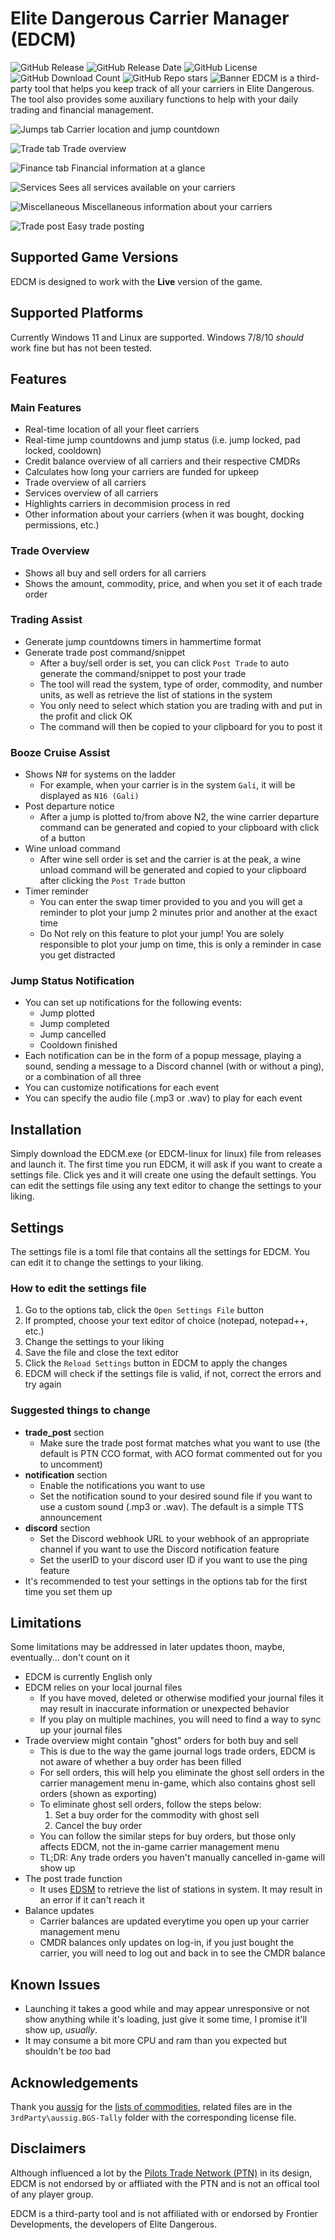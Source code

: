 # Elite Dangerous Carrier Manager (EDCM)
![GitHub Release](https://img.shields.io/github/v/release/skywalker-elite/Elite-Dangerous-Carrier-Manager) ![GitHub Release Date](https://img.shields.io/github/release-date/skywalker-elite/Elite-Dangerous-Carrier-Manager) ![GitHub License](https://img.shields.io/github/license/skywalker-elite/Elite-Dangerous-Carrier-Manager) ![GitHub Download Count](https://img.shields.io/github/downloads/skywalker-elite/Elite-Dangerous-Carrier-Manager/total) ![GitHub Repo stars](https://img.shields.io/github/stars/skywalker-elite/Elite-Dangerous-Carrier-Manager)
![Banner](images_readme/EDCM_Banner.png)
EDCM is a third-party tool that helps you keep track of all your carriers in Elite Dangerous. The tool also provides some auxiliary functions to help with your daily trading and financial management.


![Jumps tab](images_readme/ss_jump.png)
Carrier location and jump countdown

![Trade tab](images_readme/ss_trade.png)
Trade overview

![Finance tab](images_readme/ss_finance.png)
Financial information at a glance

![Services](images_readme/ss_services.png)
Sees all services available on your carriers

![Miscellaneous](images_readme/ss_miscellaneous.png)
Miscellaneous information about your carriers

![Trade post](images_readme/ss_trade_post.png)
Easy trade posting

## Supported Game Versions
EDCM is designed to work with the **Live** version of the game. 
## Supported Platforms
Currently Windows 11 and Linux are supported. Windows 7/8/10 *should* work fine but has not been tested. 
## Features
### Main Features
- Real-time location of all your fleet carriers
- Real-time jump countdowns and jump status (i.e. jump locked, pad locked, cooldown)
- Credit balance overview of all carriers and their respective CMDRs
- Calculates how long your carriers are funded for upkeep
- Trade overview of all carriers
- Services overview of all carriers
- Highlights carriers in decommision process in red
- Other information about your carriers (when it was bought, docking permissions, etc.)
### Trade Overview
- Shows all buy and sell orders for all carriers
- Shows the amount, commodity, price, and when you set it of each trade order
### Trading Assist
- Generate jump countdowns timers in hammertime format
- Generate trade post command/snippet
  - After a buy/sell order is set, you can click `Post Trade` to auto generate the command/snippet to post your trade
  - The tool will read the system, type of order, commodity, and number units, as well as retrieve the list of stations in the system
  - You only need to select which station you are trading with and put in the profit and click OK
  - The command will then be copied to your clipboard for you to post it
### Booze Cruise Assist
- Shows N# for systems on the ladder
  - For example, when your carrier is in the system `Gali`, it will be displayed as `N16 (Gali)`
- Post departure notice
  - After a jump is plotted to/from above N2, the wine carrier departure command can be generated and copied to your clipboard with click of a button
- Wine unload command
  - After wine sell order is set and the carrier is at the peak, a wine unload command will be generated and copied to your clipboard after clicking the `Post Trade` button
- Timer reminder
  - You can enter the swap timer provided to you and you will get a reminder to plot your jump 2 minutes prior and another at the exact time
  - Do Not rely on this feature to plot your jump! You are solely responsible to plot your jump on time, this is only a reminder in case you get distracted
### Jump Status Notification
- You can set up notifications for the following events:
  - Jump plotted
  - Jump completed
  - Jump cancelled
  - Cooldown finished
- Each notification can be in the form of a popup message, playing a sound, sending a message to a Discord channel (with or without a ping), or a combination of all three
- You can customize notifications for each event
- You can specify the audio file (.mp3 or .wav) to play for each event
## Installation
Simply download the EDCM.exe (or EDCM-linux for linux) file from releases and launch it. 
The first time you run EDCM, it will ask if you want to create a settings file. Click yes and it will create one using the default settings.
You can edit the settings file using any text editor to change the settings to your liking.
## Settings
The settings file is a toml file that contains all the settings for EDCM. You can edit it to change the settings to your liking. 
### How to edit the settings file
1. Go to the options tab, click the `Open Settings File` button
2. If prompted, choose your text editor of choice (notepad, notepad++, etc.)
3. Change the settings to your liking
4. Save the file and close the text editor
5. Click the `Reload Settings` button in EDCM to apply the changes
6. EDCM will check if the settings file is valid, if not, correct the errors and try again
### Suggested things to change
- **trade_post** section
  - Make sure the trade post format matches what you want to use (the default is PTN CCO format, with ACO format commented out for you to uncomment)
- **notification** section
  - Enable the notifications you want to use
  - Set the notification sound to your desired sound file if you want to use a custom sound (.mp3 or .wav). The default is a simple TTS announcement
- **discord** section
  - Set the Discord webhook URL to your webhook of an appropriate channel if you want to use the Discord notification feature
  - Set the userID to your discord user ID if you want to use the ping feature
- It's recommended to test your settings in the options tab for the first time you set them up
## Limitations
Some limitations may be addressed in later updates thoon, maybe, eventually... don't count on it
- EDCM is currently English only
- EDCM relies on your local journal files
  - If you have moved, deleted or otherwise modified your journal files it may result in inaccurate information or unexpected behavior
  - If you play on multiple machines, you will need to find a way to sync up your journal files
- Trade overview might contain "ghost" orders for both buy and sell
  - This is due to the way the game journal logs trade orders, EDCM is not aware of whether a buy order has been filled
  - For sell orders, this will help you eliminate the ghost sell orders in the carrier management menu in-game, which also contains ghost sell orders (shown as exporting)
  - To eliminate ghost sell orders, follow the steps below:
    1. Set a buy order for the commodity with ghost sell
    2. Cancel the buy order
  - You can follow the similar steps for buy orders, but those only affects EDCM, not the in-game carrier management menu
  - TL;DR: Any trade orders you haven't manually cancelled in-game will show up
- The post trade function
  - It uses <a href=https://www.edsm.net>EDSM</a> to retrieve the list of stations in system. It may result in an error if it can't reach it
- Balance updates
  - Carrier balances are updated everytime you open up your carrier management menu
  - CMDR balances only updates on log-in, if you just bought the carrier, you will need to log out and back in to see the CMDR balance
## Known Issues
- Launching it takes a good while and may appear unresponsive or not show anything while it's loading, just give it some time, I promise it'll show up, *usually*. 
- It may consume a bit more CPU and ram than you expected but shouldn't be *too* bad
## Acknowledgements
Thank you <a href=https://github.com/aussig>aussig</a> for the <a href=https://github.com/aussig/BGS-Tally/tree/develop/data>lists of commodities</a>, related files are in the `3rdParty\aussig.BGS-Tally` folder with the corresponding license file. 
## Disclaimers
Although influenced a lot by the <a href=https://pilotstradenetwork.com>Pilots Trade Network (PTN)</a> in its design, EDCM is not endorsed by or affliated with the PTN and is not an offical tool of any player group. 

EDCM is a third-party tool and is not affiliated with or endorsed by Frontier Developments, the developers of Elite Dangerous. 